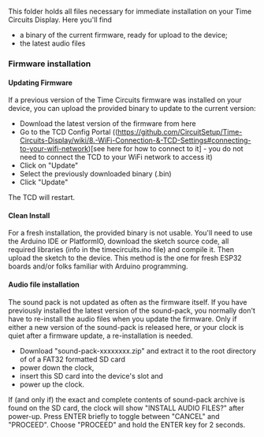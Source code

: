 This folder holds all files necessary for immediate installation on your Time Circuits Display. Here you'll find
- a binary of the current firmware, ready for upload to the device;
- the latest audio files

### Firmware installation

#### Updating Firmware
If a previous version of the Time Circuits firmware was installed on your device, you can upload the provided binary to update to the current version: 
- Download the latest version of the firmware from here
- Go to the TCD Config Portal ((https://github.com/CircuitSetup/Time-Circuits-Display/wiki/8.-WiFi-Connection-&-TCD-Settings#connecting-to-your-wifi-network)[see here for how to connect to it] - you do not need to connect the TCD to your WiFi network to access it)
- Click on "Update"
- Select the previously downloaded binary (.bin)
- Click "Update"

The TCD will restart.

#### Clean Install
For a fresh installation, the provided binary is not usable. You'll need to use the Arduino IDE or PlatformIO, download the sketch source code, all required libraries (info in the timecircuits.ino file) and compile it. Then upload the sketch to the device. This method is the one for fresh ESP32 boards and/or folks familiar with Arduino programming.

#### Audio file installation

The sound pack is not updated as often as the firmware itself. If you have previously installed the latest version of the sound-pack, you normally don't have to re-install the audio files when you update the firmware. Only if either a new version of the sound-pack is released here, or your clock is quiet after a firmware update, a re-installation is needed.

- Download "sound-pack-xxxxxxxx.zip" and extract it to the root directory of of a FAT32 formatted SD card
- power down the clock,
- insert this SD card into the device's slot and 
- power up the clock.

If (and only if) the exact and complete contents of sound-pack archive is found on the SD card, the clock will show "INSTALL AUDIO FILES?" after power-up. Press ENTER briefly to toggle between "CANCEL" and "PROCEED". Choose "PROCEED" and hold the ENTER key for 2 seconds.
